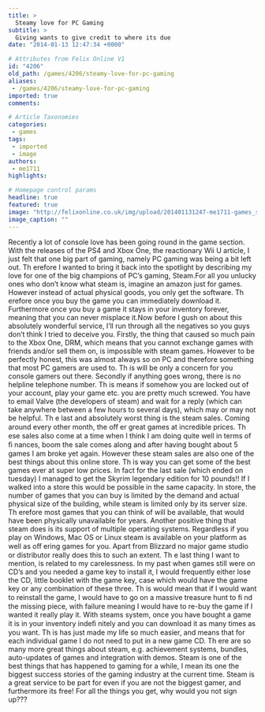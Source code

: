 ```yaml
---
title: >
  Steamy love for PC Gaming
subtitle: >
  Giving wants to give credit to where its due
date: "2014-01-13 12:47:34 +0000"

# Attributes from Felix Online V1
id: "4206"
old_path: /games/4206/steamy-love-for-pc-gaming
aliases:
 - /games/4206/steamy-love-for-pc-gaming
imported: true
comments:

# Article Taxonomies
categories:
 - games
tags:
 - imported
 - image
authors:
 - me1711
highlights:

# Homepage control params
headline: true
featured: true
image: "http://felixonline.co.uk/img/upload/201401131247-me1711-games_steam.png"
image_caption: ""
---
```


Recently a lot of console love has been going round in the game section. With the releases of the PS4 and Xbox One, the reactionary Wii U article, I just felt that one big part of gaming, namely PC gaming was being a bit left out. Th erefore I wanted to bring it back into the spotlight by describing my love for one of the big champions of PC’s gaming, Steam.For all you unlucky ones who don’t know what steam is, imagine an amazon just for games. However instead of actual physical goods, you only get the software. Th erefore once you buy the game you can immediately download it. Furthermore once you buy a game it stays in your inventory forever, meaning that you can never misplace it.Now before I gush on about this absolutely wonderful service, I’ll run through all the negatives so you guys don’t think I tried to deceive you. Firstly, the thing that caused so much pain to the Xbox One, DRM, which means that you cannot exchange games with friends and/or sell them on, is impossible with steam games. However to be perfectly honest, this was almost always so on PC and therefore something that most PC gamers are used to. Th is will be only a concern for you console gamers out there. Secondly if anything goes wrong, there is no helpline telephone number. Th is means if somehow you are locked out of your account, play your game etc. you are pretty much screwed. You have to email Valve (the developers of steam) and wait for a reply (which can take anywhere between a few hours to several days), which may or may not be helpful. Th e last and absolutely worst thing is the steam sales. Coming around every other month, the oﬀ er great games at incredible prices. Th ese sales also come at a time when I think I am doing quite well in terms of ﬁ nances, boom the sale comes along and after having bought about 5 games I am broke yet again. However these steam sales are also one of the best things about this online store. Th is way you can get some of the best games ever at super low prices. In fact for the last sale (which ended on tuesday) I managed to get the Skyrim legendary edition for 10 pounds!! If I walked into a store this would be possible in the same capacity. In store, the number of games that you can buy is limited by the demand and actual physical size of the building, while steam is limited only by its server size. Th erefore most games that you can think of will be available, that would have been physically unavailable for years. Another positive thing that steam does is its support of multiple operating systems. Regardless if you play on Windows, Mac OS or Linux steam is available on your platform as well as oﬀ ering games for you. Apart from Blizzard no major game studio or distributor really does this to such an extent. Th e last thing I want to mention, is related to my carelessness. In my past when games still were on CD’s and you needed a game key to install it, I would frequently either lose the CD, little booklet with the game key, case which would have the game key or any combination of these three. Th is would mean that if I would want to reinstall the game, I would have to go on a massive treasure hunt to ﬁ nd the missing piece, with failure meaning I would have to re-buy the game if I wanted it really play it. With steams system, once you have bought a game it is in your inventory indeﬁ nitely and you can download it as many times as you want. Th is has just made my life so much easier, and means that for each individual game I do not need to put in a new game CD. Th ere are so many more great things about steam, e.g. achievement systems, bundles, auto-updates of games and integration with demos. Steam is one of the best things that has happened to gaming for a while, I mean its one the biggest success stories of the gaming industry at the current time. Steam is a great service to be part for even if you are not the biggest gamer, and furthermore its free! For all the things you get, why would you not sign up???
